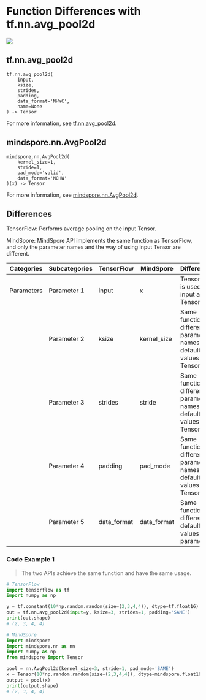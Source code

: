 # Function Differences with tf.nn.avg_pool2d

<a href="https://gitee.com/mindspore/docs/blob/master/docs/mindspore/source_en/note/api_mapping/tensorflow_diff/AvgPool2d.md" target="_blank"><img src="https://mindspore-website.obs.cn-north-4.myhuaweicloud.com/website-images/master/resource/_static/logo_source_en.png"></a>

## tf.nn.avg_pool2d

```text
tf.nn.avg_pool2d(
    input,
    ksize,
    strides,
    padding,
    data_format='NHWC',
    name=None
) -> Tensor
```

For more information, see [tf.nn.avg_pool2d](https://tensorflow.google.cn/versions/r2.6/api_docs/python/tf/nn/avg_pool2d).

## mindspore.nn.AvgPool2d

```text
mindspore.nn.AvgPool2d(
    kernel_size=1,
    stride=1,
    pad_mode='valid',
    data_format='NCHW'
)(x) -> Tensor
```

For more information, see [mindspore.nn.AvgPool2d](https://www.mindspore.cn/docs/en/master/api_python/nn/mindspore.nn.AvgPool2d.html).

## Differences

TensorFlow: Performs average pooling on the input Tensor.

MindSpore: MindSpore API implements the same function as TensorFlow, and only the parameter names and the way of using input Tensor are different.

| Categories | Subcategories |TensorFlow | MindSpore | Differences |
| --- | --- | --- | --- |---|
| Parameters | Parameter 1 | input       | x           | TensorFlow is used to input a 4-D Tensor |
|      | Parameter 2 | ksize       | kernel_size | Same function, different parameter names, no default values for TensorFlow              |
|      | Parameter 3 | strides     | stride      | Same function, different parameter names, no default values for TensorFlow              |
|      | Parameter 4 | padding     | pad_mode    | Same function, different parameter names, no default values for TensorFlow              |
|      | Parameter 5 | data_format | data_format | Same function, different default values of parameters                                 |

### Code Example 1

> The two APIs achieve the same function and have the same usage.

```python
# TensorFlow
import tensorflow as tf
import numpy as np

y = tf.constant(10*np.random.random(size=(2,3,4,4)), dtype=tf.float16)
out = tf.nn.avg_pool2d(input=y, ksize=3, strides=1, padding='SAME')
print(out.shape)
# (2, 3, 4, 4)

# MindSpore
import mindspore
import mindspore.nn as nn
import numpy as np
from mindspore import Tensor

pool = nn.AvgPool2d(kernel_size=3, stride=1, pad_mode='SAME')
x = Tensor(10*np.random.random(size=(2,3,4,4)), dtype=mindspore.float16)
output = pool(x)
print(output.shape)
# (2, 3, 4, 4)
```

